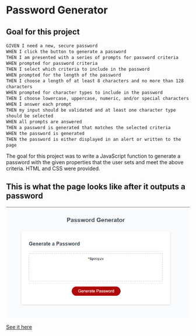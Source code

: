 # Password Generator 


## Goal for this project
```
GIVEN I need a new, secure password
WHEN I click the button to generate a password
THEN I am presented with a series of prompts for password criteria
WHEN prompted for password criteria
THEN I select which criteria to include in the password
WHEN prompted for the length of the password
THEN I choose a length of at least 8 characters and no more than 128 characters
WHEN prompted for character types to include in the password
THEN I choose lowercase, uppercase, numeric, and/or special characters
WHEN I answer each prompt
THEN my input should be validated and at least one character type should be selected
WHEN all prompts are answered
THEN a password is generated that matches the selected criteria
WHEN the password is generated
THEN the password is either displayed in an alert or written to the page

```
The goal for this project was to write a JavaScript function to generate a password with the given properties that the user sets and meet the above criteria. HTML and CSS were provided.

## This is what the page looks like after it outputs a password
![Full site](https://github.com/Grey-Whitt/password-generator/blob/master/Develop/site.png)

[See it here](https://grey-whitt.github.io/password-generator/)


